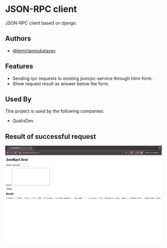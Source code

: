 
# JSON-RPC client

JSON-RPC client based on django.


## Authors

- [@temirlanmukatayev](https://www.github.com/temirlanmukatayev)


## Features

- Sending rpc requests to existing jsonrpc-service through html-form.
- Show request result as answer below the form.


## Used By

This project is used by the following companies:

- QualixDev


## Result of successful request

![Successful request](result.png)